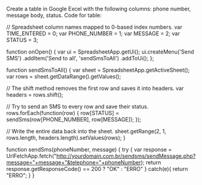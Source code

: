 Create a table in Google Excel with the following columns: phone number, message body, status. Code for table:

// Spreadsheet column names mapped to 0-based index numbers. var TIME_ENTERED = 0; var PHONE_NUMBER = 1; var MESSAGE = 2; var STATUS = 3;

function onOpen() { var ui = SpreadsheetApp.getUi(); ui.createMenu('Send SMS') .addItem('Send to all', 'sendSmsToAll') .addToUi(); };

function sendSmsToAll() { var sheet = SpreadsheetApp.getActiveSheet(); var rows = sheet.getDataRange().getValues();

// The shift method removes the first row and saves it into headers. var headers = rows.shift();

// Try to send an SMS to every row and save their status. rows.forEach(function(row) { row[STATUS] = sendSms(row[PHONE_NUMBER], row[MESSAGE]); });

// Write the entire data back into the sheet. sheet.getRange(2, 1, rows.length, headers.length).setValues(rows); }

function sendSms(phoneNumber, message) { try { var response = UrlFetchApp.fetch("http://yourdomain.com.br/sendsms/sendMessage.php?message="+message+"&telephone="+phoneNumber); return response.getResponseCode() == 200 ? "OK" : "ERRO" } catch(e){ return "ERRO"; } }
